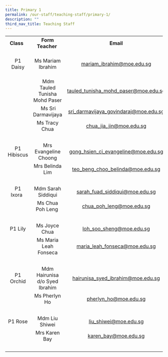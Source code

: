 ```yaml
---
title: Primary 1
permalink: /our-staff/teaching-staff/primary-1/
description: ""
third_nav_title: Teaching Staff
---
```

<table>
<tbody>
<tr>
<td style="text-align: center;"><b>Class&nbsp;&nbsp;</b><br>
</td>

<td style="text-align: center;"><b>Form Teacher&nbsp;</b>
</td>
<td style="text-align: center;"><b>Email</b>
</td>
</tr>
<tr>
<td style="text-align: center;"><br>P1 Daisy<br><br>
</td>

<td style="text-align: center;">Ms Mariam Ibrahim</td>
<td style="text-align: center;"><a href="mailto:mariam_ibrahim@moe.edu.sg" target="">mariam_ibrahim@moe.edu.sg</a><br>
</td>
</tr>
<tr>
<td>&nbsp;
</td>
<td style="text-align: center;">&nbsp;Mdm Tauled Tunisha Mohd Paser</td>
<td><a href="mailto:tauled_tunisha_mohd_paser@moe.edu.sg" target="">tauled_tunisha_mohd_paser@moe.edu.sg</a><br>
</td>
</tr><tr><td>&nbsp;</td><td style="text-align: center;">&nbsp;Ms Sri Darmavijaya</td><td style="text-align: center;"><a href="mailto:sri_darmavijaya_govindaraj@moe.edu.sg" target="">sri_darmavijaya_govindaraj@moe.edu.sg</a></td></tr><tr>
<td>&nbsp;
</td>
<td style="text-align: center;">Ms Tracy Chua</td>
<td style="text-align: center;"><a href="mailto:chua_jia_jin@moe.edu.sg" target="">chua_jia_jin@moe.edu.sg</a><br>
</td>
</tr>
<tr>
<td colspan="3">&nbsp;&nbsp;
</td>
</tr>
<tr>
<td style="text-align: center;">P1 Hibiscus<br>
</td>

<td style="text-align: center;">Mrs Evangeline Choong</td>
<td style="text-align: center;"><a href="mailto:gong_hsien_ci_evangeline@moe.edu.sg" target="">gong_hsien_ci_evangeline@moe.edu.sg</a><br>
</td>
</tr>
<tr>
<td>&nbsp;
</td>

<td style="text-align: center;">Mrs Belinda Lim</td>
<td style="text-align: center;"><a href="mailto:teo_beng_choo_belinda@moe.edu.sg" target="">teo_beng_choo_belinda@moe.edu.sg</a><br>
</td>
</tr>
<tr>
<td colspan="3">&nbsp; &nbsp; &nbsp; &nbsp;
</td>
</tr>
<tr>
<td style="text-align: center;">P1 Ixora&nbsp;&nbsp;</td>

<td style="text-align: center;">Mdm Sarah Siddiqui<br>
</td>
<td style="text-align: center;"><a href="mailto:sarah_fuad_siddiqui@moe.edu.sg" target="">sarah_fuad_siddiqui@moe.edu.sg</a></td>
</tr>
<tr>
<td>
</td>

<td style="text-align: center;">Ms Chua Poh Leng&nbsp;</td>
<td style="text-align: center;"><a href="mailto:chua_poh_leng@moe.edu.sg" target="">chua_poh_leng@moe.edu.sg</a><br></td>
</tr>
<tr>
<td colspan="3">&nbsp; &nbsp; &nbsp; &nbsp;
</td>
</tr>
<tr>
<td style="text-align: center;">P1 Lily</td>

<td style="text-align: center;">Ms Joyce Chua</td>
<td style="text-align: center;"><a href="mailto:loh_soo_sheng@moe.edu.sg" target="">loh_soo_sheng@moe.edu.sg</a><br>
</td>
</tr>
<tr>
<td>&nbsp;
</td>

<td style="text-align: center;">Ms Maria Leah Fonseca</td>
<td style="text-align: center;"><a href="mailto:maria_leah_fonseca@moe.edu.sg" target="">maria_leah_fonseca@moe.edu.sg</a></td>
</tr>
<tr>
<td colspan="3">&nbsp; &nbsp; &nbsp; &nbsp;
</td>
</tr>
<tr>
<td style="text-align: center;">P1 Orchid<br>
</td>

<td style="text-align: center;">Mdm Hairunisa d/o Syed Ibrahim
</td>
<td style="text-align: center;"><a href="mailto:hairunisa_syed_ibrahim@moe.edu.sg" target="">hairunisa_syed_ibrahim@moe.edu.sg</a><br>
</td>
</tr>
<tr>
<td>&nbsp;
</td>

<td style="text-align: center;">Ms Pherlyn Ho</td>
<td style="text-align: center;"><a href="mailto:pherlyn_ho@moe.edu.sg" target="">pherlyn_ho@moe.edu.sg</a></td>
</tr>
<tr>
<td colspan="3">&nbsp; &nbsp; &nbsp; &nbsp;
</td>
</tr>
<tr>
<td style="text-align: center;">P1 Rose</td>
<td style="text-align: center;">Mdm Liu Shiwei<br></td>
<td style="text-align: center;"><a href="mailto:liu_shiwei@moe.edu.sg" target="">liu_shiwei@moe.edu.sg</a></td>
</tr>
<tr>
<td></td>
<td style="text-align: center;">Mrs Karen Bay</td>
<td style="text-align: center;"><a href="mailto:karen_bay@moe.edu.sg" target="">karen_bay@moe.edu.sg</a><br>
</td>
</tr><tr><td>&nbsp;</td><td>&nbsp;</td><td>&nbsp;</td></tr>
</tbody>
</table>